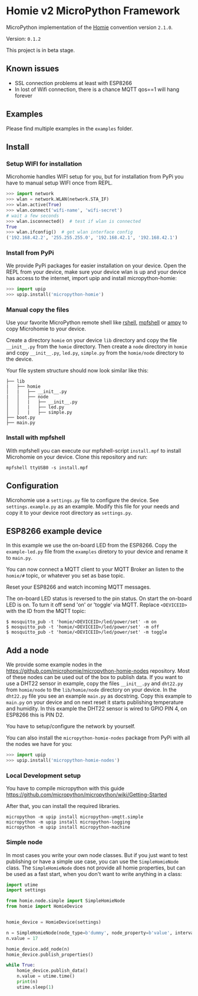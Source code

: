 # Homie v2 MicroPython Framework

MicroPython implementation of the [Homie](https://github.com/marvinroger/homie) convention version `2.1.0`.

Version: `0.1.2`

This project is in beta stage.


## Known issues

* SSL connection problems at least with ESP8266
* In lost of Wifi connection, there is a chance MQTT qos==1 will hang forever

## Examples

Please find multiple examples in the `examples` folder.

## Install

### Setup WIFI for installation

Microhomie handles WIFI setup for you, but for installation from PyPi you have to manual setup WIFI once from REPL.

```python
>>> import network
>>> wlan = network.WLAN(network.STA_IF)
>>> wlan.active(True)
>>> wlan.connect('wifi-name', 'wifi-secret')
# wait a few seconds
>>> wlan.isconnected()  # test if wlan is connected
True
>>> wlan.ifconfig()  # get wlan interface config
('192.168.42.2', '255.255.255.0', '192.168.42.1', '192.168.42.1')
```

### Install from PyPi

We provide PyPi packages for easier installation on your device. Open the REPL from your device, make sure your device wlan is up and your device has access to the internet, import upip and install micropython-homie:

```python
>>> import upip
>>> upip.install('micropython-homie')
```

### Manual copy the files

Use your favorite MicroPython remote shell like [rshell](https://github.com/dhylands/rshell), [mpfshell](https://github.com/wendlers/mpfshell) or [ampy](https://github.com/adafruit/ampy) to copy Microhomie to your device.

Create a directory `homie` on your device `lib` directory and copy the file `__init__.py` from the `homie` directory. Then create a `node` directory in `homie` and copy `__init__.py`, `led.py`, `simple.py` from the `homie/node` directory to the device.

Your file system structure should now look similar like this:

```
├── lib
|   ├── homie
│   |   ├── __init__.py
|   │   ├── node
│   │   |   ├── __init__.py
│   │   |   ├── led.py
│   │   |   ├── simple.py
├── boot.py
├── main.py
```


### Install with mpfshell

With mpfshell you can execute our mpfshell-script `install.mpf` to install Microhomie on your device. Clone this repository and run:

```shell
mpfshell ttyUSB0 -s install.mpf
```


## Configuration

Microhomie use a `settings.py` file to configure the device. See `settings.example.py` as an example. Modify this file for your needs and copy it to your device root directory as `settings.py`.


## ESP8266 example device

In this example we use the on-board LED from the ESP8266. Copy the `example-led.py` file from the `examples` diretory to your device and rename it to `main.py`.

You can now connect a MQTT client to your MQTT Broker an listen to the `homie/#` topic, or whatever you set as base topic.

Reset your ESP8266 and watch incoming MQTT messages.

The on-board LED status is reversed to the pin status. On start the on-board
LED is on. To turn it off send 'on' or 'toggle' via MQTT. Replace `<DEVICEID>` with the ID from the MQTT topic:

```shell
$ mosquitto_pub -t 'homie/<DEVICEID>/led/power/set' -m on
$ mosquitto_pub -t 'homie/<DEVICEID>/led/power/set' -m off
$ mosquitto_pub -t 'homie/<DEVICEID>/led/power/set' -m toggle
```


## Add a node

We provide some example nodes in the https://github.com/microhomie/micropython-homie-nodes repository. Most of these nodes can be used out of the box to publish data. If you want to use a DHT22 sensor in example, copy the files `__init__.py` and `dht22.py` from `homie/node` to the `lib/homie/node` directory on your device. In the `dht22.py` file you see an example `main.py` as docstring. Copy this example to `main.py` on your device and on next reset it starts publishing temperature and humidity. In this example the DHT22 sensor is wired to GPIO PIN 4, on ESP8266 this is PIN D2.

You have to setup/configure the network by yourself.

You can also install the `micropython-homie-nodes` package from PyPi with all the nodes we have for you:

```python
>>> import upip
>>> upip.install('micropython-homie-nodes')
```


### Local Development setup
You have to compile micropython with this guide https://github.com/micropython/micropython/wiki/Getting-Started

After that, you can install the required libraries.
```
micropython -m upip install micropython-umqtt.simple
micropython -m upip install micropython-logging
micropython -m upip install micropython-machine

```


### Simple node

In most cases you write your own node classes. But if you just want to test publishing or have a simple use case, you can use the `SimpleHomieNode` class. The `SimpleHomieNode` does not provide all homie properties, but can be used as a fast start, when you don't want to write anything in a class:

```python
import utime
import settings

from homie.node.simple import SimpleHomieNode
from homie import HomieDevice


homie_device = HomieDevice(settings)

n = SimpleHomieNode(node_type=b'dummy', node_property=b'value', interval=5)
n.value = 17

homie_device.add_node(n)
homie_device.publish_properties()

while True:
    homie_device.publish_data()
    n.value = utime.time()
    print(n)
    utime.sleep(1)
```

